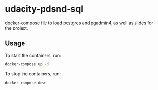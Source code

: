 # udacity-pdsnd-sql

docker-compose file to load postgres and pgadmin4,
as well as slides for the project.

## Usage

To start the containers, run:

```bash
docker-compose up -d
```

To stop the containers, run:

```bash
docker-compose down
```
